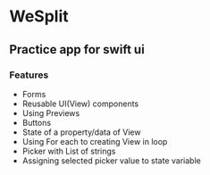# WeSplit
## Practice app for swift ui

### Features
* Forms
* Reusable UI(View) components
* Using Previews
* Buttons
* State of a property/data of View
* Using For each to creating View in loop
* Picker with List of strings
* Assigning selected picker value to state variable